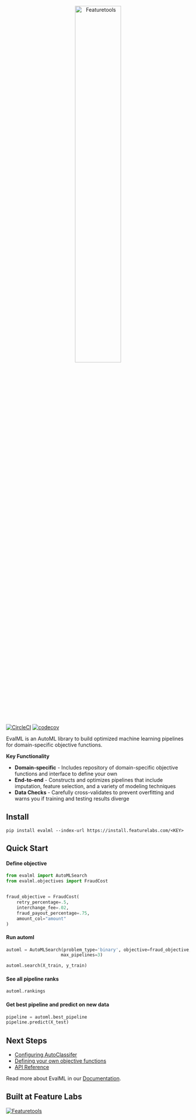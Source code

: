 <p align="center">
<img width=50% src="https://github.com/featurelabs/evalml/blob/master/docs/source/images/evalml_logo.png?raw=true" alt="Featuretools" />
</p>

[![CircleCI](https://circleci.com/gh/FeatureLabs/evalml.svg?style=svg&circle-token=9e0ce5e5f2db05f96fe92238fcde6d13963188b6)](https://circleci.com/gh/FeatureLabs/evalml)
[![codecov](https://codecov.io/gh/featurelabs/evalml/branch/master/graph/badge.svg?token=JDc0Ib7kYL)](https://codecov.io/gh/featurelabs/evalml)

EvalML is an AutoML library to build optimized machine learning pipelines for domain-specific objective functions.

**Key Functionality**

* **Domain-specific** - Includes repository of domain-specific objective functions and interface to define your own
* **End-to-end** - Constructs and optimizes pipelines that include imputation, feature selection, and a variety of modeling techniques
* **Data Checks** - Carefully cross-validates to prevent overfitting and warns you if training and testing results diverge

## Install
```shell
pip install evalml --index-url https://install.featurelabs.com/<KEY>
```

## Quick Start

#### Define objective
```python
from evalml import AutoMLSearch
from evalml.objectives import FraudCost


fraud_objective = FraudCost(
    retry_percentage=.5,
    interchange_fee=.02,
    fraud_payout_percentage=.75,
    amount_col="amount"
)
```

#### Run automl
```python
automl = AutoMLSearch(problem_type='binary', objective=fraud_objective,
                     max_pipelines=3)

automl.search(X_train, y_train)
```

#### See all pipeline ranks
```python
automl.rankings
```

#### Get best pipeline and predict on new data

```python
pipeline = automl.best_pipeline
pipeline.predict(X_test)
```

## Next Steps

* [Configuring AutoClassifer]()
* [Defining your own objective functions]()
* [API Reference]()

Read more about EvalML in our [Documentation](https://evalml.featurelabs.com).

## Built at Feature Labs
<a href="https://www.featurelabs.com/">
    <img src="http://www.featurelabs.com/wp-content/uploads/2017/12/logo.png" alt="Featuretools" />
</a>
